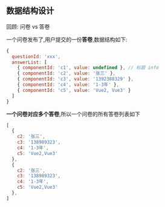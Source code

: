 ## 数据结构设计

回顾: 问卷 vs 答卷

一个问卷发布了,用户提交的一份**答卷**,数据结构如下:

```js
{
  questionId: 'xxx',
  answerList: [
    { componentId: 'c1', value: undefined }, // 标题 info
    { componentId: 'c2', value: '张三' },
    { componentId: 'c3', value: '1392388329' },
    { componentId: 'c4', value: '1-3年' },
    { componentId: 'c5', value: 'Vue2, Vue3' }
  ]
}
```

**一个问卷对应多个答卷**,所以一个问卷的所有答卷列表如下

```js
[
  {
    c2: '张三',
    c3: '138989323',
    c4: '1-3年',
    c5: 'Vue2,Vue3'
  },
  {
    c2: '张三',
    c3: '138989323',
    c4: '1-3年',
    c5: 'Vue2,Vue3'
  },
]
```
